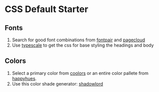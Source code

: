 # CSS Default Starter

## Fonts

1. Search for good font combinations from [fontpair](https://www.fontpair.co/) and [pagecloud](https://www.pagecloud.com/blog/best-google-fonts-pairings)
2. Use [typescale](https://typescale.com) to get the css for base styling the headings and body

## Colors

1. Select a primary color from [coolors](https://coolors.co/) or an entire color pallete from [happyhues](https://www.happyhues.co/).
2. Use this color shade generator: [shadowlord](https://noeldelgado.github.io/shadowlord/#73fdad)
